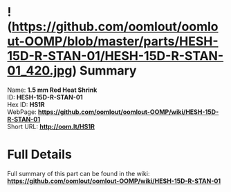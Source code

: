 
!(https://github.com/oomlout/oomlout-OOMP/blob/master/parts/HESH-15D-R-STAN-01/HESH-15D-R-STAN-01_420.jpg)
Summary
=================
  
Name: __1.5 mm Red Heat Shrink__    
ID: __HESH-15D-R-STAN-01__   
Hex ID: __HS1R__   
WebPage: __https://github.com/oomlout/oomlout-OOMP/wiki/HESH-15D-R-STAN-01__   
Short URL: __http://oom.lt/HS1R__   

Full Details
==========================
Full summary of this part can be found in the wiki:   
__https://github.com/oomlout/oomlout-OOMP/wiki/HESH-15D-R-STAN-01__    

